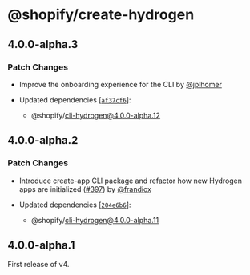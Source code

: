 # @shopify/create-hydrogen

## 4.0.0-alpha.3

### Patch Changes

- Improve the onboarding experience for the CLI by [@jplhomer](https://github.com/jplhomer)

- Updated dependencies [[`af37cf6`](https://github.com/Shopify/h2/commit/af37cf6771d503a424d2b4efc46fb99fc84a1db4)]:
  - @shopify/cli-hydrogen@4.0.0-alpha.12

## 4.0.0-alpha.2

### Patch Changes

- Introduce create-app CLI package and refactor how new Hydrogen apps are initialized ([#397](https://github.com/Shopify/h2/pull/397)) by [@frandiox](https://github.com/frandiox)

- Updated dependencies [[`204e6b6`](https://github.com/Shopify/h2/commit/204e6b683ffb0114a5e30d49cd45b79ff26386f6)]:
  - @shopify/cli-hydrogen@4.0.0-alpha.11

## 4.0.0-alpha.1

First release of v4.
